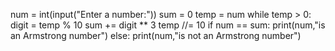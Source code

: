 num = int(input("Enter a number:"))
sum = 0
temp = num
while temp > 0:
    digit = temp % 10
    sum += digit ** 3
    temp //= 10
if num == sum:
    print(num,"is an Armstrong number")
else:
    print(num,"is not an Armstrong number")
